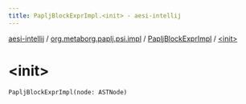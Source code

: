 ```yaml
---
title: PapljBlockExprImpl.<init> - aesi-intellij
---
```


[aesi-intellij](../../index.html) / [org.metaborg.paplj.psi.impl](../index.html) / [PapljBlockExprImpl](index.html) / [&lt;init&gt;](.)

# &lt;init&gt;

`PapljBlockExprImpl(node: ASTNode)`